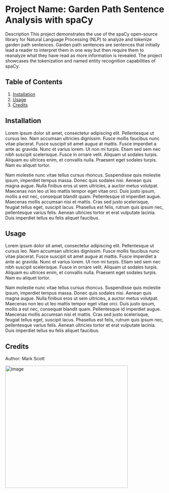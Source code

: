 # Project Name: Garden Path Sentence Analysis with spaCy

Description
This project demonstrates the use of the spaCy open-source library for Natural Language Processing (NLP) to analyze and tokenize garden path sentences. Garden path sentences are sentences that initially lead a reader to interpret them in one way but then require them to reanalyze what they have read as more information is revealed. The project showcases the tokenization and named entity recognition capabilities of spaCy.

## Table of Contents
1. [Installation](#installation)
2. [Usage](#usage)
3. [Credits](#credits)

## Installation
Lorem ipsum dolor sit amet, consectetur adipiscing elit. Pellentesque ut cursus leo. Nam accumsan ultricies dignissim. Fusce mollis faucibus nunc vitae placerat. Fusce suscipit sit amet augue at mattis. Fusce imperdiet a ante ac gravida. Nunc et varius lorem. Ut non mi turpis. Etiam sed sem nec nibh suscipit scelerisque. Fusce in ornare velit. Aliquam ut sodales turpis. Aliquam eu ultrices enim, et convallis nulla. Praesent eget sodales turpis. Nam eu aliquet tortor.

Nam molestie nunc vitae tellus cursus rhoncus. Suspendisse quis molestie ipsum, imperdiet tempus massa. Donec quis sodales nisi. Aenean quis magna augue. Nulla finibus eros ut sem ultricies, a auctor metus volutpat. Maecenas non leo ut leo mattis tempor eget vitae orci. Duis justo ipsum, mollis a est nec, consequat blandit quam. Pellentesque id imperdiet augue. Maecenas mollis accumsan nisi et mattis. Cras sed justo scelerisque, feugiat tellus eget, suscipit lacus. Phasellus est felis, rutrum quis ipsum nec, pellentesque varius felis. Aenean ultricies tortor et erat vulputate lacinia. Duis imperdiet tellus eu felis aliquet faucibus.

## Usage
Lorem ipsum dolor sit amet, consectetur adipiscing elit. Pellentesque ut cursus leo. Nam accumsan ultricies dignissim. Fusce mollis faucibus nunc vitae placerat. Fusce suscipit sit amet augue at mattis. Fusce imperdiet a ante ac gravida. Nunc et varius lorem. Ut non mi turpis. Etiam sed sem nec nibh suscipit scelerisque. Fusce in ornare velit. Aliquam ut sodales turpis. Aliquam eu ultrices enim, et convallis nulla. Praesent eget sodales turpis. Nam eu aliquet tortor.

Nam molestie nunc vitae tellus cursus rhoncus. Suspendisse quis molestie ipsum, imperdiet tempus massa. Donec quis sodales nisi. Aenean quis magna augue. Nulla finibus eros ut sem ultricies, a auctor metus volutpat. Maecenas non leo ut leo mattis tempor eget vitae orci. Duis justo ipsum, mollis a est nec, consequat blandit quam. Pellentesque id imperdiet augue. Maecenas mollis accumsan nisi et mattis. Cras sed justo scelerisque, feugiat tellus eget, suscipit lacus. Phasellus est felis, rutrum quis ipsum nec, pellentesque varius felis. Aenean ultricies tortor et erat vulputate lacinia. Duis imperdiet tellus eu felis aliquet faucibus.

## Credits
Author: Mark Scott

<img width="388" alt="image" src="https://github.com/Mark5cott/finalCapstone/assets/127673887/9a6e6745-1528-4a8d-896d-85b1c9223f51">

